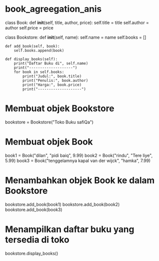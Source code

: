 # book_agreegation_anis
class Book:
    def __init__(self, title, author, price):
        self.title = title
        self.author = author
        self.price = price

class Bookstore:
    def __init__(self, name):
        self.name = name
        self.books = []

    def add_book(self, book):
        self.books.append(book)

    def display_books(self):
        print("Daftar Buku di", self.name)
        print("--------------------")
        for book in self.books:
            print("Judul:", book.title)
            print("Penulis:", book.author)
            print("Harga:", book.price)
            print("--------------------")

# Membuat objek Bookstore
bookstore = Bookstore("Toko Buku safiQa")

# Membuat objek Book
book1 = Book("dilan", "pidi baiq", 9.99)
book2 = Book("rindu", "Tere liye", 5.99)
book3 = Book("tenggelamnya kapal van der wijck", "hamka", 7.99)

# Menambahkan objek Book ke dalam Bookstore
bookstore.add_book(book1)
bookstore.add_book(book2)
bookstore.add_book(book3)

# Menampilkan daftar buku yang tersedia di toko
bookstore.display_books()
